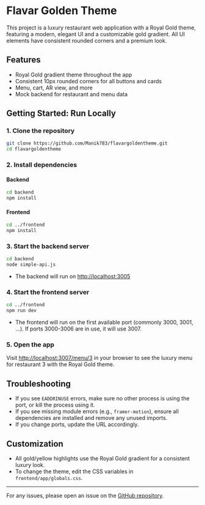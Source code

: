 # Flavar Golden Theme

This project is a luxury restaurant web application with a Royal Gold theme, featuring a modern, elegant UI and a customizable gold gradient. All UI elements have consistent rounded corners and a premium look.

## Features
- Royal Gold gradient theme throughout the app
- Consistent 10px rounded corners for all buttons and cards
- Menu, cart, AR view, and more
- Mock backend for restaurant and menu data

## Getting Started: Run Locally

### 1. Clone the repository
```bash
git clone https://github.com/Manik783/flavargoldentheme.git
cd flavargoldentheme
```

### 2. Install dependencies
#### Backend
```bash
cd backend
npm install
```
#### Frontend
```bash
cd ../frontend
npm install
```

### 3. Start the backend server
```bash
cd backend
node simple-api.js
```
- The backend will run on [http://localhost:3005](http://localhost:3005)

### 4. Start the frontend server
```bash
cd ../frontend
npm run dev
```
- The frontend will run on the first available port (commonly 3000, 3001, ...). If ports 3000-3006 are in use, it will use 3007.

### 5. Open the app
Visit [http://localhost:3007/menu/3](http://localhost:3007/menu/3) in your browser to see the luxury menu for restaurant 3 with the Royal Gold theme.

## Troubleshooting
- If you see `EADDRINUSE` errors, make sure no other process is using the port, or kill the process using it.
- If you see missing module errors (e.g., `framer-motion`), ensure all dependencies are installed and remove any unused imports.
- If you change ports, update the URL accordingly.

## Customization
- All gold/yellow highlights use the Royal Gold gradient for a consistent luxury look.
- To change the theme, edit the CSS variables in `frontend/app/globals.css`.

---

For any issues, please open an issue on the [GitHub repository](https://github.com/Manik783/flavargoldentheme.git).

